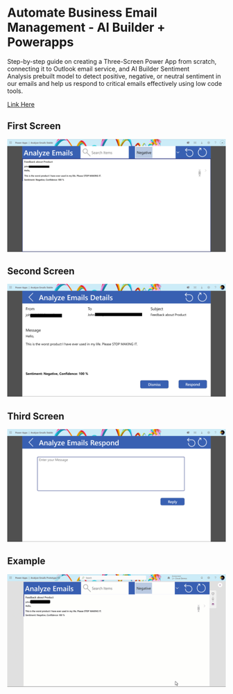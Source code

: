 # Automate Business Email Management - AI Builder + Powerapps
Step-by-step guide on creating a Three-Screen Power App from scratch, connecting it to Outlook email service, and AI Builder Sentiment Analysis prebuilt model to detect positive, negative, or neutral sentiment in our emails and help us respond to critical emails effectively using low code tools.

[Link Here]()

  ## First Screen
  <p align ="center"><img src="./Images/application-ui1.png">

  ## Second Screen
  <p align ="center"><img src="./Images/application-ui2.png">

  ## Third Screen
  <p align ="center"><img src="./Images/application-ui3.png">

  ## Example
  <p align ="center"><img src="./Images/application-demo.gif">
